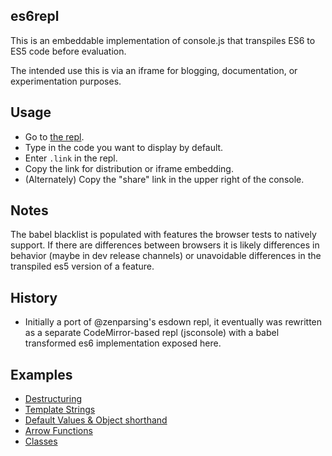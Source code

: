 es6repl
-------

This is an embeddable implementation of console.js that transpiles ES6 to ES5 code before evaluation.

The intended use this is via an iframe for blogging, documentation, or experimentation purposes.

## Usage

* Go to [the repl](http://jsoverson.github.io/es6repl).
* Type in the code you want to display by default.
* Enter `.link` in the repl.
* Copy the link for distribution or iframe embedding.
* (Alternately) Copy the "share" link in the upper right of the console.

## Notes

The babel blacklist is populated with features the browser tests to natively support. If there are differences between browsers
it is likely differences in behavior (maybe in dev release channels) or unavoidable differences in the transpiled es5 version of a feature.

## History

* Initially a port of @zenparsing's esdown repl, it eventually was rewritten as a separate CodeMirror-based repl (jsconsole) with a babel transformed es6 implementation exposed here.

## Examples

* [Destructuring](http://jsoverson.github.io/es6repl/#____let%20%7B%20objectProperty%20%3A%20localVariable%20%7D%20%3D%20%7B%20objectProperty%20%3A%20%22objectValue%22%20%7D%0AlocalVariable)
* [Template Strings](http://jsoverson.github.io/es6repl/#____var%20name%20%3D%20%22Bob%22%2C%20time%20%3D%20%22today%22%3B%0A%60Hello%20%24%7Bname%7D%2C%20how%20are%20you%20%24%7Btime%7D%3F%60)
* [Default Values & Object shorthand](http://jsoverson.github.io/es6repl/#____function%20point(x%20%3D%200%2C%20y%20%3D%200)%20%7B%0Areturn%20%7B%20x%2C%20y%20%7D%0A%7D%0Apoint())
* [Arrow Functions](http://jsoverson.github.io/es6repl/#____%5B1%2C2%2C3%2C4%5D.map(%20x%20%3D%3E%20x%20*%202%20))
* [Classes](http://jsoverson.github.io/es6repl/#____class%20Person%20%7B%0A%20%20constructor(name)%20%7B%0A%20%20%20%20this.name%20%3D%20name%3B%0A%20%20%7D%0A%20%20greet(person)%20%7B%0A%20%20%20%20console.log('Hello%20'%20%2B%20person.name%20%2B%20'%2C%20my%20name%20is%20'%20%2B%20this.name)%3B%0A%20%20%7D%0A%7D%0Alet%20carol%20%3D%20new%20Person('carol')%3B%0Alet%20bob%20%3D%20new%20Person('bob')%3B%0Acarol.greet(bob)%3B)

